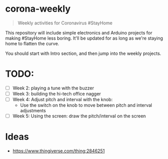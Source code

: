 # corona-weekly
> Weekly activities for Coronavirus #StayHome

This repository will include simple electronics and Arduino projects for making #StayHome less boring.
It'll be updated for as long as we're staying home to flatten the curve.


You should start with Intro section, and then jump into the weekly projects.


# TODO:
- [ ] Week 2: playing a tune with the buzzer
- [ ] Week 3: building the hi-tech office nagger
- [ ] Week 4: Adjust pitch and interval with the knob:
  - Use the switch on the knob to move between pitch and interval adjustments 
- [ ] Week 5: Using the screen: draw the pitch/interval on the screen

# Ideas
- https://www.thingiverse.com/thing:2846251